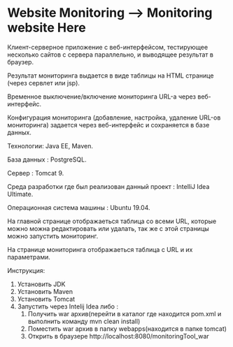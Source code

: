 # Website Monitoring --> Monitoring website Here 
Клиент-серверное приложение с веб-интерфейсом, тестирующее несколько сайтов с сервера параллельно, и выводящее результат в браузер.

Результат мониторинга выдается в виде таблицы на HTML странице (через сервлет или jsp).

Временное выключение/включение мониторинга URL-а через веб-интерфейс.

Конфигурация мониторинга (добавление, настройка, удаление URL-ов мониторинга) задается через веб-интерфейс и сохраняется в базе данных.

Технологии:
Java EE, Maven.

База данных : PostgreSQL.

Сервер : Tomcat 9.

Среда разработки где был реализован данный проект : IntelliJ Idea Ultimate.

Операционная система машины : Ubuntu 19.04.

На главной странице отображаеться таблица со всеми URL, которые можно можна редактировать или удалать, так же с этой страницы можно запустить мониторинг.

На странице мониторинга отображаеться таблица с URL и их параметрами.

Инструкция:
1) Установить JDK
2) Установить Maven
3) Установить Tomcat
4) Запустить через Intelij Idea либо :
    1. Получить war архив(перейти в каталог где находится pom.xml и выполнить команду mvn clean install)
    2. Поместить war архив в папку webapps(находится в папке tomcat)
    3. Открить в браузере http://localhost:8080/monitoringTool_war
    
